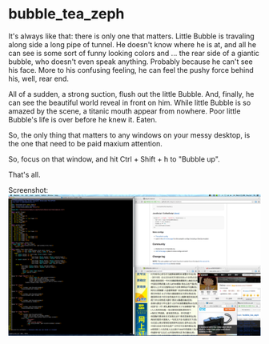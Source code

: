 bubble_tea_zeph
===============
It's always like that: 
there is only one that matters. Little Bubble is travaling along side a long pipe of tunnel. 
He doesn't know where he is at, and all he can see is some sort of funny looking colors 
and ... the rear side of a giantic bubble, who doesn't even speak anything. Probably because he can't see his face.
More to his confusing feeling, he can feel the pushy force behind his, well, rear end.

All of a sudden, a strong suction, flush out the little Bubble. 
And, finally, he can see the beautiful world reveal in front on him.
While little Bubble is so amazed by the scene, a titanic mouth appear from nowhere.
Poor little Bubble's life is over before he knew it.
Eaten.


So, the only thing that matters to any windows on your messy desktop, is the one that need to be paid maxium attention.

So, focus on that window, and hit Ctrl + Shift + h to "Bubble up".

That's all.

Screenshot:
![Alt screenshot](/bubble_tea.png)

